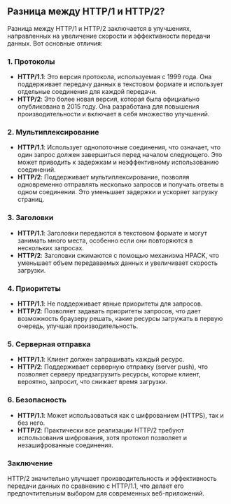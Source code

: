 ## Разница между HTTP/1 и HTTP/2?

Разница между HTTP/1 и HTTP/2 заключается в улучшениях, направленных на увеличение скорости и эффективности передачи данных. Вот основные отличия:

### 1. Протоколы
- **HTTP/1.1**: Это версия протокола, используемая с 1999 года. Она поддерживает передачу данных в текстовом формате и использует отдельные соединения для каждой передачи.
- **HTTP/2**: Это более новая версия, которая была официально опубликована в 2015 году. Она разработана для повышения производительности и включает в себя множество улучшений.

### 2. Мультиплексирование
- **HTTP/1.1**: Использует однопоточные соединения, что означает, что один запрос должен завершиться перед началом следующего. Это может приводить к задержкам и неэффективному использованию соединений.
- **HTTP/2**: Поддерживает мультиплексирование, позволяя одновременно отправлять несколько запросов и получать ответы в одном соединении. Это уменьшает задержки и ускоряет загрузку страниц.

### 3. Заголовки
- **HTTP/1.1**: Заголовки передаются в текстовом формате и могут занимать много места, особенно если они повторяются в нескольких запросах.
- **HTTP/2**: Заголовки сжимаются с помощью механизма HPACK, что уменьшает объем передаваемых данных и увеличивает скорость загрузки.

### 4. Приоритеты
- **HTTP/1.1**: Не поддерживает явные приоритеты для запросов.
- **HTTP/2**: Позволяет задавать приоритеты запросов, что дает возможность браузеру решать, какие ресурсы загружать в первую очередь, улучшая производительность.

### 5. Серверная отправка
- **HTTP/1.1**: Клиент должен запрашивать каждый ресурс.
- **HTTP/2**: Поддерживает серверную отправку (server push), что позволяет серверу предзагрузить ресурсы, которые клиент, вероятно, запросит, что снижает время загрузки.

### 6. Безопасность
- **HTTP/1.1**: Может использоваться как с шифрованием (HTTPS), так и без него.
- **HTTP/2**: Практически все реализации HTTP/2 требуют использования шифрования, хотя протокол позволяет и незашифрованные соединения.

### Заключение
HTTP/2 значительно улучшает производительность и эффективность передачи данных по сравнению с HTTP/1.1, что делает его предпочтительным выбором для современных веб-приложений.
